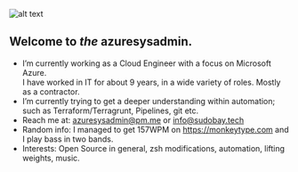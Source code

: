 ![alt text](https://media.tenor.com/2SdLMOWO_TkAAAAC/all-your-base-all-your-base-are-belong-to-us.gif)
## Welcome to _the_ azuresysadmin.

- I’m currently working as a Cloud Engineer with a focus on Microsoft Azure. <br>I have worked in IT for about 9 years, in a wide variety of roles. Mostly as a contractor. 
-  I’m currently trying to get a deeper understanding within automation; such as Terraform/Terragrunt, Pipelines, git etc.
- Reach me at: azuresysadmin@pm.me or info@sudobay.tech
- Random info: I managed to get 157WPM on https://monkeytype.com and I play bass in two bands.
- Interests: Open Source in general, zsh modifications, automation, lifting weights, music.

<!-- ![alt text](https://ipfs.pixura.io/ipfs/QmUS8EskznV88DENcpEQRrgZfpwLfAT7hwfwCVGCoeGBqs/AN-Dm.gif) -->
